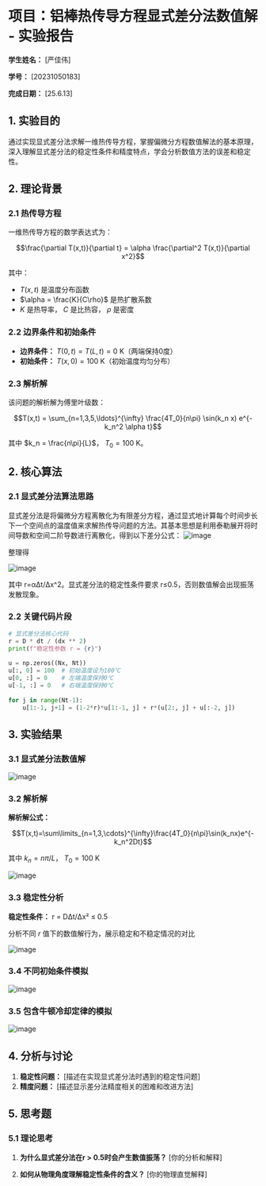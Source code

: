 # 项目：铝棒热传导方程显式差分法数值解 - 实验报告

**学生姓名：** [严佳伟] 

**学号：** [20231050183] 

**完成日期：** [25.6.13]

## 1. 实验目的

通过实现显式差分法求解一维热传导方程，掌握偏微分方程数值解法的基本原理，深入理解显式差分法的稳定性条件和精度特点，学会分析数值方法的误差和稳定性。

## 2. 理论背景

### 2.1 热传导方程

一维热传导方程的数学表达式为：

$$\frac{\partial T(x,t)}{\partial t} = \alpha \frac{\partial^2 T(x,t)}{\partial x^2}$$

其中：
- $T(x,t)$ 是温度分布函数
- $\alpha = \frac{K}{C\rho}$ 是热扩散系数
- $K$ 是热导率， $C$ 是比热容， $\rho$ 是密度

### 2.2 边界条件和初始条件

- **边界条件：** $T(0,t) = T(L,t) = 0$ K（两端保持0度）
- **初始条件：** $T(x,0) = 100$ K（初始温度均匀分布）

### 2.3 解析解

该问题的解析解为傅里叶级数：

$$T(x,t) = \sum_{n=1,3,5,\ldots}^{\infty} \frac{4T_0}{n\pi} \sin(k_n x) e^{-k_n^2 \alpha t}$$

其中 $k_n = \frac{n\pi}{L}$， $T_0 = 100$ K。

## 2. 核心算法

### 2.1 显式差分法算法思路

显式差分法是将偏微分方程离散化为有限差分方程，通过显式地计算每个时间步长下一个空间点的温度值来求解热传导问题的方法。其基本思想是利用泰勒展开将时间导数和空间二阶导数进行离散化，得到以下差分公式：
![image](https://github.com/user-attachments/assets/41448e5d-c44a-41e9-bded-fc034dd967d1)

整理得

![image](https://github.com/user-attachments/assets/5413c082-70ff-4551-9970-8943d91f312b)

其中 r=αΔt/Δx^2。显式差分法的稳定性条件要求 r≤0.5，否则数值解会出现振荡发散现象。


### 2.2 关键代码片段
```python
# 显式差分法核心代码
r = D * dt / (dx ** 2)
print(f"稳定性参数 r = {r}")
    
u = np.zeros((Nx, Nt))
u[:, 0] = 100  # 初始温度设为100℃
u[0, :] = 0    # 左端温度保持0℃
u[-1, :] = 0   # 右端温度保持0℃
    
for j in range(Nt-1):
    u[1:-1, j+1] = (1-2*r)*u[1:-1, j] + r*(u[2:, j] + u[:-2, j])
```

## 3. 实验结果

### 3.1 显式差分法数值解

![image](https://github.com/user-attachments/assets/0431a60f-91e6-466c-a74d-f19b60905316)


### 3.2 解析解
**解析解公式：**

$$T(x,t)=\sum\limits_{n=1,3,\cdots}^{\infty}\frac{4T_0}{n\pi}\sin(k_nx)e^{-k_n^2Dt}$$

其中 $k_n = n\pi/L$， $T_0=100$ K

![image](https://github.com/user-attachments/assets/84eacf41-1bc3-4b81-9b12-7f4511231fbc)

### 3.3 稳定性分析

**稳定性条件：** r = DΔt/Δx² ≤ 0.5

分析不同 $r$ 值下的数值解行为，展示稳定和不稳定情况的对比

![image](https://github.com/user-attachments/assets/0536591d-d7dc-47ea-bd21-f5fc08b737c9)


### 3.4 不同初始条件模拟

![image](https://github.com/user-attachments/assets/fced7c9b-91c4-4294-84cf-ff132b9137a1)


### 3.5 包含牛顿冷却定律的模拟
![image](https://github.com/user-attachments/assets/d41b3533-7c31-4727-9aa3-a6624e3af617)


## 4. 分析与讨论

1. **稳定性问题：** [描述在实现显式差分法时遇到的稳定性问题]
2. **精度问题：** [描述显示差分法精度相关的困难和改进方法]

## 5. 思考题

### 5.1 理论思考

1. **为什么显式差分法在r > 0.5时会产生数值振荡？**
   [你的分析和解释]

2. **如何从物理角度理解稳定性条件的含义？**
   [你的物理直觉解释]
